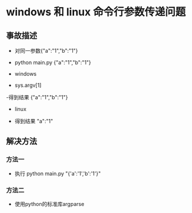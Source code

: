 # windows 和 linux 命令行参数传递问题

## 事故描述

- 对同一参数{"a":"1","b":"1"}
- python main.py {"a":"1","b":"1"}

- windows

- sys.argv[1]

-得到结果 {"a":"1","b":"1"}

- linux 

- 得到结果 "a":"1"

## 解决方法

### 方法一
- 执行 python main.py "{'a':'1','b':'1'}"

### 方法二

- 使用python的标准库argparse
